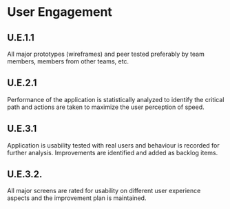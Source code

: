 User Engagement
===============

## U.E.1.1 

All major prototypes (wireframes) and peer tested preferably by team members, members from other teams, etc.

## U.E.2.1 

Performance of the application is statistically analyzed to identify the critical path and actions are taken to maximize the user perception of speed.


## U.E.3.1 

Application is usability tested with real users and behaviour is recorded for further analysis. Improvements are identified and added as backlog items.


## U.E.3.2. 

All major screens are rated for usability on different user experience aspects and the improvement plan is maintained.
